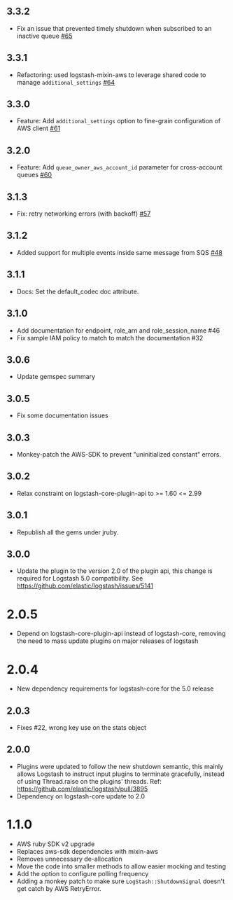 ## 3.3.2
  - Fix an issue that prevented timely shutdown when subscribed to an inactive queue [#65](https://github.com/logstash-plugins/logstash-input-sqs/pull/65)

## 3.3.1
  - Refactoring: used logstash-mixin-aws to leverage shared code to manage `additional_settings` [#64](https://github.com/logstash-plugins/logstash-input-sqs/pull/64)

## 3.3.0
  - Feature: Add `additional_settings` option to fine-grain configuration of AWS client [#61](https://github.com/logstash-plugins/logstash-input-sqs/pull/61)

## 3.2.0
  - Feature: Add `queue_owner_aws_account_id` parameter for cross-account queues [#60](https://github.com/logstash-plugins/logstash-input-sqs/pull/60)

## 3.1.3
  - Fix: retry networking errors (with backoff) [#57](https://github.com/logstash-plugins/logstash-input-sqs/pull/57)

## 3.1.2
  - Added support for multiple events inside same message from SQS [#48](https://github.com/logstash-plugins/logstash-input-sqs/pull/48/files) 

## 3.1.1
  - Docs: Set the default_codec doc attribute.

## 3.1.0
  - Add documentation for endpoint, role_arn and role_session_name #46
  - Fix sample IAM policy to match to match the documentation #32

## 3.0.6
  - Update gemspec summary

## 3.0.5
  - Fix some documentation issues

## 3.0.3
  - Monkey-patch the AWS-SDK to prevent "uninitialized constant" errors.

## 3.0.2
  - Relax constraint on logstash-core-plugin-api to >= 1.60 <= 2.99

## 3.0.1
  - Republish all the gems under jruby.
## 3.0.0
  - Update the plugin to the version 2.0 of the plugin api, this change is required for Logstash 5.0 compatibility. See https://github.com/elastic/logstash/issues/5141
# 2.0.5
  - Depend on logstash-core-plugin-api instead of logstash-core, removing the need to mass update plugins on major releases of logstash
# 2.0.4
  - New dependency requirements for logstash-core for the 5.0 release
## 2.0.3
 - Fixes #22, wrong key use on the stats object
## 2.0.0
 - Plugins were updated to follow the new shutdown semantic, this mainly allows Logstash to instruct input plugins to terminate gracefully, 
   instead of using Thread.raise on the plugins' threads. Ref: https://github.com/elastic/logstash/pull/3895
 - Dependency on logstash-core update to 2.0

# 1.1.0
- AWS ruby SDK v2 upgrade
- Replaces aws-sdk dependencies with mixin-aws
- Removes unnecessary de-allocation
- Move the code into smaller methods to allow easier mocking and testing
- Add the option to configure polling frequency
- Adding a monkey patch to make sure `LogStash::ShutdownSignal` doesn't get catch by AWS RetryError.
